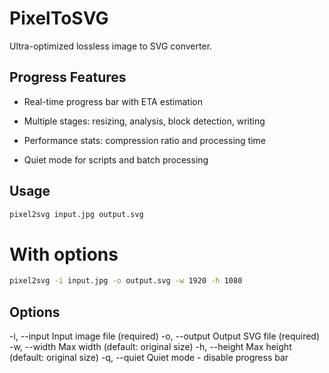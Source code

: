 # PixelToSVG

Ultra-optimized lossless image to SVG converter.

## Progress Features

- Real-time progress bar with ETA estimation

- Multiple stages: resizing, analysis, block detection, writing

- Performance stats: compression ratio and processing time

- Quiet mode for scripts and batch processing
## Usage

```bash
pixel2svg input.jpg output.svg
```
# With options
```bash
pixel2svg -i input.jpg -o output.svg -w 1920 -h 1080
```
## Options
-i, --input     Input image file (required)
-o, --output    Output SVG file (required)  
-w, --width     Max width (default: original size)
-h, --height    Max height (default: original size)
-q, --quiet     Quiet mode - disable progress bar